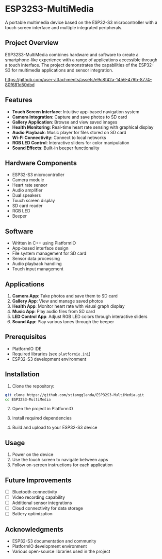 # ESP32S3-MultiMedia

A portable multimedia device based on the ESP32-S3 microcontroller with a touch screen interface and multiple integrated peripherals.

## Project Overview

ESP32S3-MultiMedia combines hardware and software to create a smartphone-like experience with a range of applications accessible through a touch interface. The project demonstrates the capabilities of the ESP32-S3 for multimedia applications and sensor integration.


https://github.com/user-attachments/assets/e9c8f42a-1456-476b-8774-80f681d50dbd



## Features

- **Touch Screen Interface**: Intuitive app-based navigation system
- **Camera Integration**: Capture and save photos to SD card
- **Gallery Application**: Browse and view saved images
- **Health Monitoring**: Real-time heart rate sensing with graphical display
- **Audio Playback**: Music player for files stored on SD card
- **Wi-Fi Connectivity**: Connect to local networks
- **RGB LED Control**: Interactive sliders for color manipulation
- **Sound Effects**: Built-in beeper functionality

## Hardware Components

- ESP32-S3 microcontroller
- Camera module
- Heart rate sensor
- Audio amplifier
- Dual speakers
- Touch screen display
- SD card reader
- RGB LED
- Beeper

## Software

- Written in C++ using PlatformIO
- App-based interface design
- File system management for SD card
- Sensor data processing
- Audio playback handling
- Touch input management

## Applications

1. **Camera App**: Take photos and save them to SD card
2. **Gallery App**: View and manage saved photos
3. **Health App**: Monitor heart rate with visual graph display
4. **Music App**: Play audio files from SD card
5. **LED Control App**: Adjust RGB LED colors through interactive sliders
6. **Sound App**: Play various tones through the beeper

## Prerequisites

- PlatformIO IDE
- Required libraries (see `platformio.ini`)
- ESP32-S3 development environment

## Installation

1. Clone the repository:
```bash
git clone https://github.com/stiangglanda/ESP32S3-MultiMedia.git
cd ESP32S3-MultiMedia
```

2. Open the project in PlatformIO

3. Install required dependencies

4. Build and upload to your ESP32-S3 device

## Usage

1. Power on the device
2. Use the touch screen to navigate between apps
3. Follow on-screen instructions for each application

## Future Improvements

- [ ] Bluetooth connectivity
- [ ] Video recording capability
- [ ] Additional sensor integrations
- [ ] Cloud connectivity for data storage
- [ ] Battery optimization

## Acknowledgments

- ESP32-S3 documentation and community
- PlatformIO development environment
- Various open-source libraries used in the project
